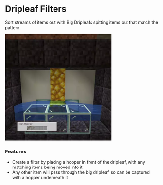 # Dripleaf Filters<!--$headerTitle--><!--$pmc:delete-->
Sort streams of items out with Big Dripleafs spitting items out that match the pattern.<!--$pmc:headerSize-->

<img src="images/dripleaf_filters.webp" alt="Items being filtered with a Dripleaf" width="350"/> <!--$localAssetToURL--> <!--$modrinth:replaceWithVideo--> <!--$pmc:delete-->

### Features
- Create a filter by placing a hopper in front of the dripleaf, with any matching items being moved into it
- Any other item will pass through the big dripleaf, so can be captured with a hopper underneath it
